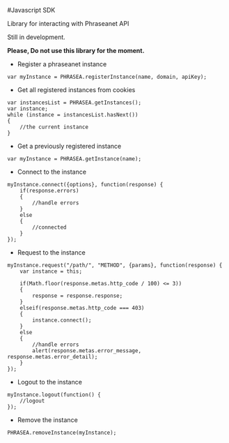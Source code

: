 #Javascript SDK

Library for interacting with Phraseanet API

Still in development.

__Please, Do not use this library for the moment.__


* Register a phraseanet instance

```
var myInstance = PHRASEA.registerInstance(name, domain, apiKey);
```

* Get all registered instances from cookies

```
var instancesList = PHRASEA.getInstances();
var instance;
while (instance = instancesList.hasNext())
{
    //the current instance
}
```

* Get a previously registered instance

```
var myInstance = PHRASEA.getInstance(name);
```

* Connect to the instance 

```
myInstance.connect({options}, function(response) {
	if(response.errors)
	{
	    //handle errors
	}
	else
	{
	    //connected
	}
});
```

* Request to the instance 

```
myInstance.request("/path/", "METHOD", {params}, function(response) {
	var instance = this;
	
	if(Math.floor(response.metas.http_code / 100) <= 3))
	{
	    response = response.response;
	}
	elseif(response.metas.http_code === 403)
	{
	    instance.connect();
	}
	else
	{
	    //handle errors
	    alert(response.metas.error_message, response.metas.error_detail);
	}
});
```

* Logout to the instance

```
myInstance.logout(function() {
	//logout
});
```

* Remove the instance

```
PHRASEA.removeInstance(myInstance);
```
